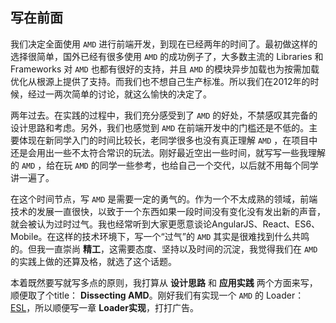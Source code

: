 
## 写在前面

我们决定全面使用 `AMD` 进行前端开发，到现在已经两年的时间了。最初做这样的选择很简单，国外已经有很多使用 `AMD` 的成功例子了，大多数主流的 Libraries 和 Frameworks 对 `AMD` 也都有很好的支持，并且 `AMD` 的模块异步加载也为按需加载优化从根源上提供了支持。而我们也不想自己生产标准。所以我们在2012年的时候，经过一两次简单的讨论，就这么愉快的决定了。

两年过去。在实践的过程中，我们充分感受到了 `AMD` 的好处，不禁感叹其完备的设计思路和考虑。另外，我们也感觉到 `AMD` 在前端开发中的门槛还是不低的。主要体现在新同学入门的时间比较长，老同学很多也没有真正理解 `AMD` ，在项目中还是会用出一些不太符合常识的玩法。刚好最近空出一些时间，就写写一些我理解的 `AMD` ，给在玩 `AMD` 的同学一些参考，也给自己一个交代，以后就不用每个同学讲一遍了。

在这个时间节点，写 `AMD` 是需要一定的勇气的。作为一个不太成熟的领域，前端技术的发展一直很快，以致于一个东西如果一段时间没有变化没有发出新的声音，就会被认为过时过气。我也经常听到大家更愿意谈论AngularJS、React、ES6、Mobile。在这样的技术环境下，写一个“过气”的 `AMD` 其实是很难找到什么共鸣的。但我一直崇尚 **精工**，这需要态度、坚持以及时间的沉淀，我觉得我们在 `AMD` 的实践上做的还算及格，就选了这个话题。

本着既然要写就写多点的原则，我打算从 **设计思路** 和 **应用实践** 两个方面来写，顺便取了个title： **Dissecting AMD**。刚好我们有实现一个 `AMD` 的 Loader：[ESL](https://github.com/ecomfe/esl)，所以顺便写一章 **Loader实现**，打打广告。

